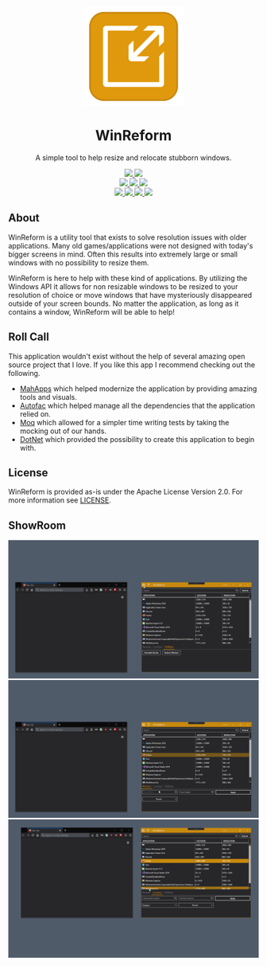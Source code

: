 <!-- Markdown doesnt like aligning stuff -->
<div align="center">
    <a href="https://github.com/AKruimink/WinReform">
        <img alt="WinReform" height="200" width="200" src="./docs/logo.png">
    </a>
    <h1>WinReform</h1>
    <p>
        A simple tool to help resize and relocate stubborn windows.
    </p>
    <!-- Project Info Badges -->
    <a href="https://github.com/nblockchain/AKruimink/WinReform/develop/LICENCE.md">
        <img src="https://img.shields.io/github/license/AKruimink/WinReform.svg?label=license&style=flat-square">
    </a>
    <a href="https://github.com/AKruimink/WinReform/releases/latest">
        <img src="https://img.shields.io/github/release/AKruimink/WinReform.svg?label=release&style=flat-square">
    </a>
    <br>
    <!-- CD/CI Badges-->
    <a href="https://github.com/AKruimink/WinReform/actions?query=workflow%3Abuild-project">
        <img src="https://img.shields.io/github/workflow/status/AKruimink/WinReform/build-project/master?label=master&style=flat-square">
    </a>
    <a href="https://github.com/AKruimink/WinReform/actions?query=workflow%3Abuild-project">
        <img src="https://img.shields.io/github/workflow/status/AKruimink/WinReform/build-project/develop?label=develop&style=flat-square">
    </a>
    <a href="https://github.com/AKruimink/WinReform/actions?query=workflow%3Atest-project">
        <img src="https://img.shields.io/github/workflow/status/AKruimink/WinReform/test-project/develop?label=tests&style=flat-square">
    </a>
    <br>
    <!--Issues and Pull Request Badges -->
    <a href="https://github.com/AKruimink/WinReform/issues">
        <img src="https://img.shields.io/github/issues-raw/AKruimink/WinReform.svg?label=open%20issues&style=flat-square">
    </a>
    <a href="https://github.com/AKruimink/WinReform/issues">
        <img src="https://img.shields.io/github/issues-closed-raw/AKruimink/WinReform.svg?label=closed%20issues&style=flat-square">
    </a>
    <a href="https://github.com/AKruimink/WinReform/pulls">
        <img src="https://img.shields.io/github/issues-pr-raw/AKruimink/WinReform.svg?label=open%20pull%20requests&style=flat-square">
    </a>
    <a href="https://github.com/AKruimink/WinReform/pulls">
        <img src="https://img.shields.io/github/issues-pr-closed-raw/AKruimink/WinReform.svg?label=closed%20pull%20requests&style=flat-square">
    </a>
  </a>
</div>


## About
WinReform is a utility tool that exists to solve resolution issues with older applications.
Many old games/applications were not designed with today's bigger screens in mind. 
Often this results into extremely large or small windows with no possibility to resize them.

WinReform is here to help with these kind of applications. 
By utilizing the Windows API it allows for non resizable windows to be resized to your resolution of choice or move windows that have mysteriously disappeared outside of your screen bounds.
No matter the application, as long as it contains a window, WinReform will be able to help!


## Roll Call
This application wouldn't exist without the help of several amazing open source project that I love. If you like this app I recommend checking out the following.

 - [MahApps](https://github.com/MahApps/MahApps.Metro) which helped modernize the application by providing amazing tools and visuals.
 - [Autofac](https://github.com/autofac/Autofac) which helped manage all the dependencies that the application relied on.
 - [Moq](https://github.com/moq/moq4) which allowed for a simpler time writing tests by taking the mocking out of our hands.
 - [DotNet](https://github.com/dotnet/core) which provided the possibility to create this application to begin with.

## License
WinReform is provided as-is under the Apache License Version 2.0. For more information see [LICENSE](./LICENSE.md).

## ShowRoom
<div align="center">
    <img alt="Settings" src="./docs/Settings.gif">
    <br>
    <img alt="Resizer" src="./docs/Resizer.gif">
    <br>
    <img alt="Locator" src="./docs/Locator.gif">
</div>
